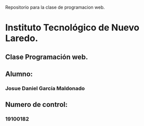 Repositorio para la clase de programacion web.

# Instituto Tecnológico de Nuevo Laredo. 

## Clase Programación web. 

## Alumno: 
### Josue Daniel García Maldonado

## Numero de control:
### 19100182
